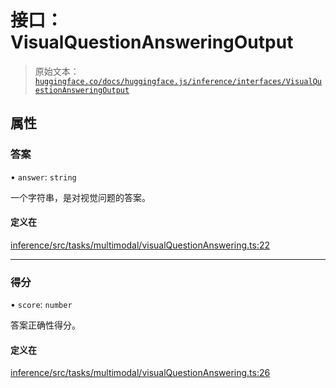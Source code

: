# 接口：VisualQuestionAnsweringOutput

> 原始文本：[`huggingface.co/docs/huggingface.js/inference/interfaces/VisualQuestionAnsweringOutput`](https://huggingface.co/docs/huggingface.js/inference/interfaces/VisualQuestionAnsweringOutput)

## 属性

### 答案

• `answer`: `string`

一个字符串，是对视觉问题的答案。

#### 定义在

[inference/src/tasks/multimodal/visualQuestionAnswering.ts:22](https://github.com/huggingface/huggingface.js/blob/main/packages/inference/src/tasks/multimodal/visualQuestionAnswering.ts#L22)

* * *

### 得分

• `score`: `number`

答案正确性得分。

#### 定义在

[inference/src/tasks/multimodal/visualQuestionAnswering.ts:26](https://github.com/huggingface/huggingface.js/blob/main/packages/inference/src/tasks/multimodal/visualQuestionAnswering.ts#L26)
